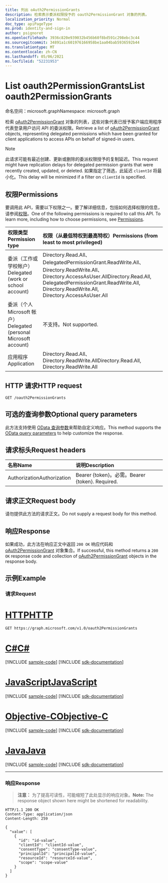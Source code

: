 ```yaml
---
title: 列出 oAuth2PermissionGrants
description: 检索表示委派权限授予的 oauth2PermissionGrant 对象的列表。
localization_priority: Normal
doc_type: apiPageType
ms.prod: identity-and-sign-in
author: psignoret
ms.openlocfilehash: 3936c820e939032b456b60f8bd591c298ebc3c44
ms.sourcegitcommit: 34891a1c601976166958be1aa04bab5936592b44
ms.translationtype: MT
ms.contentlocale: zh-CN
ms.lasthandoff: 05/06/2021
ms.locfileid: "52231953"
---
```

# <a name="list-oauth2permissiongrants"></a><span data-ttu-id="b90b3-103">List oauth2PermissionGrants</span><span class="sxs-lookup"><span data-stu-id="b90b3-103">List oauth2PermissionGrants</span></span>

<span data-ttu-id="b90b3-104">命名空间：microsoft.graph</span><span class="sxs-lookup"><span data-stu-id="b90b3-104">Namespace: microsoft.graph</span></span>

<span data-ttu-id="b90b3-105">检索 [oAuth2PermissionGrant](../resources/oauth2permissiongrant.md) 对象的列表，这些对象代表已授予客户端应用程序代表登录用户访问 API 的委派权限。</span><span class="sxs-lookup"><span data-stu-id="b90b3-105">Retrieve a list of [oAuth2PermissionGrant](../resources/oauth2permissiongrant.md) objects, representing delegated permissions which have been granted for client applications to access APIs on behalf of signed-in users.</span></span>

> [!NOTE]
> <span data-ttu-id="b90b3-106">此请求可能有最近创建、更新或删除的委派权限授予的复制延迟。</span><span class="sxs-lookup"><span data-stu-id="b90b3-106">This request might have replication delays for delegated permission grants that were recently created, updated, or deleted.</span></span> <span data-ttu-id="b90b3-107">如果指定了筛选，此延迟 `clientId` 将最小化。</span><span class="sxs-lookup"><span data-stu-id="b90b3-107">This delay will be minimized if a filter on `clientId` is specified.</span></span>

## <a name="permissions"></a><span data-ttu-id="b90b3-108">权限</span><span class="sxs-lookup"><span data-stu-id="b90b3-108">Permissions</span></span>

<span data-ttu-id="b90b3-p102">要调用此 API，需要以下权限之一。要了解详细信息，包括如何选择权限的信息，请参阅[权限](/graph/permissions-reference)。</span><span class="sxs-lookup"><span data-stu-id="b90b3-p102">One of the following permissions is required to call this API. To learn more, including how to choose permissions, see [Permissions](/graph/permissions-reference).</span></span>

|<span data-ttu-id="b90b3-111">权限类型</span><span class="sxs-lookup"><span data-stu-id="b90b3-111">Permission type</span></span>      | <span data-ttu-id="b90b3-112">权限（从最低特权到最高特权）</span><span class="sxs-lookup"><span data-stu-id="b90b3-112">Permissions (from least to most privileged)</span></span>              |
|:--------------------|:---------------------------------------------------------|
|<span data-ttu-id="b90b3-113">委派（工作或学校帐户）</span><span class="sxs-lookup"><span data-stu-id="b90b3-113">Delegated (work or school account)</span></span> | <span data-ttu-id="b90b3-114">Directory.Read.All、DelegatedPermissionGrant.ReadWrite.All、Directory.ReadWrite.All、Directory.AccessAsUser.All</span><span class="sxs-lookup"><span data-stu-id="b90b3-114">Directory.Read.All, DelegatedPermissionGrant.ReadWrite.All, Directory.ReadWrite.All, Directory.AccessAsUser.All</span></span>    |
|<span data-ttu-id="b90b3-115">委派（个人 Microsoft 帐户）</span><span class="sxs-lookup"><span data-stu-id="b90b3-115">Delegated (personal Microsoft account)</span></span> | <span data-ttu-id="b90b3-116">不支持。</span><span class="sxs-lookup"><span data-stu-id="b90b3-116">Not supported.</span></span>    |
|<span data-ttu-id="b90b3-117">应用程序</span><span class="sxs-lookup"><span data-stu-id="b90b3-117">Application</span></span> | <span data-ttu-id="b90b3-118">Directory.Read.All、Directory.ReadWrite.All</span><span class="sxs-lookup"><span data-stu-id="b90b3-118">Directory.Read.All, Directory.ReadWrite.All</span></span> |

## <a name="http-request"></a><span data-ttu-id="b90b3-119">HTTP 请求</span><span class="sxs-lookup"><span data-stu-id="b90b3-119">HTTP request</span></span>

<!-- { "blockType": "ignored" } -->

```http
GET /oauth2PermissionGrants
```

## <a name="optional-query-parameters"></a><span data-ttu-id="b90b3-120">可选的查询参数</span><span class="sxs-lookup"><span data-stu-id="b90b3-120">Optional query parameters</span></span>

<span data-ttu-id="b90b3-121">此方法支持使用 [OData 查询参数](/graph/query_parameters)来帮助自定义响应。</span><span class="sxs-lookup"><span data-stu-id="b90b3-121">This method supports the [OData query parameters](/graph/query_parameters) to help customize the response.</span></span>

## <a name="request-headers"></a><span data-ttu-id="b90b3-122">请求标头</span><span class="sxs-lookup"><span data-stu-id="b90b3-122">Request headers</span></span>

| <span data-ttu-id="b90b3-123">名称</span><span class="sxs-lookup"><span data-stu-id="b90b3-123">Name</span></span>          | <span data-ttu-id="b90b3-124">说明</span><span class="sxs-lookup"><span data-stu-id="b90b3-124">Description</span></span>               |
|:--------------|:--------------------------|
| <span data-ttu-id="b90b3-125">Authorization</span><span class="sxs-lookup"><span data-stu-id="b90b3-125">Authorization</span></span> | <span data-ttu-id="b90b3-p103">Bearer {token}。必需。</span><span class="sxs-lookup"><span data-stu-id="b90b3-p103">Bearer {token}. Required.</span></span> |

## <a name="request-body"></a><span data-ttu-id="b90b3-128">请求正文</span><span class="sxs-lookup"><span data-stu-id="b90b3-128">Request body</span></span>

<span data-ttu-id="b90b3-129">请勿提供此方法的请求正文。</span><span class="sxs-lookup"><span data-stu-id="b90b3-129">Do not supply a request body for this method.</span></span>

## <a name="response"></a><span data-ttu-id="b90b3-130">响应</span><span class="sxs-lookup"><span data-stu-id="b90b3-130">Response</span></span>

<span data-ttu-id="b90b3-131">如果成功，此方法在响应正文中返回 `200 OK` 响应代码和 [oAuth2PermissionGrant](../resources/oauth2permissiongrant.md) 对象集合。</span><span class="sxs-lookup"><span data-stu-id="b90b3-131">If successful, this method returns a `200 OK` response code and collection of [oAuth2PermissionGrant](../resources/oauth2permissiongrant.md) objects in the response body.</span></span>

## <a name="example"></a><span data-ttu-id="b90b3-132">示例</span><span class="sxs-lookup"><span data-stu-id="b90b3-132">Example</span></span>

### <a name="request"></a><span data-ttu-id="b90b3-133">请求</span><span class="sxs-lookup"><span data-stu-id="b90b3-133">Request</span></span>


# <a name="http"></a>[<span data-ttu-id="b90b3-134">HTTP</span><span class="sxs-lookup"><span data-stu-id="b90b3-134">HTTP</span></span>](#tab/http)
<!-- {
  "blockType": "request",
  "name": "list_oauth2permissiongrants"
}-->

```msgraph-interactive
GET https://graph.microsoft.com/v1.0/oauth2PermissionGrants
```
# <a name="c"></a>[<span data-ttu-id="b90b3-135">C#</span><span class="sxs-lookup"><span data-stu-id="b90b3-135">C#</span></span>](#tab/csharp)
[!INCLUDE [sample-code](../includes/snippets/csharp/list-oauth2permissiongrants-csharp-snippets.md)]
[!INCLUDE [sdk-documentation](../includes/snippets/snippets-sdk-documentation-link.md)]

# <a name="javascript"></a>[<span data-ttu-id="b90b3-136">JavaScript</span><span class="sxs-lookup"><span data-stu-id="b90b3-136">JavaScript</span></span>](#tab/javascript)
[!INCLUDE [sample-code](../includes/snippets/javascript/list-oauth2permissiongrants-javascript-snippets.md)]
[!INCLUDE [sdk-documentation](../includes/snippets/snippets-sdk-documentation-link.md)]

# <a name="objective-c"></a>[<span data-ttu-id="b90b3-137">Objective-C</span><span class="sxs-lookup"><span data-stu-id="b90b3-137">Objective-C</span></span>](#tab/objc)
[!INCLUDE [sample-code](../includes/snippets/objc/list-oauth2permissiongrants-objc-snippets.md)]
[!INCLUDE [sdk-documentation](../includes/snippets/snippets-sdk-documentation-link.md)]

# <a name="java"></a>[<span data-ttu-id="b90b3-138">Java</span><span class="sxs-lookup"><span data-stu-id="b90b3-138">Java</span></span>](#tab/java)
[!INCLUDE [sample-code](../includes/snippets/java/list-oauth2permissiongrants-java-snippets.md)]
[!INCLUDE [sdk-documentation](../includes/snippets/snippets-sdk-documentation-link.md)]

---


### <a name="response"></a><span data-ttu-id="b90b3-139">响应</span><span class="sxs-lookup"><span data-stu-id="b90b3-139">Response</span></span>

> <span data-ttu-id="b90b3-140">**注意：** 为了提高可读性，可能缩短了此处显示的响应对象。</span><span class="sxs-lookup"><span data-stu-id="b90b3-140">**Note:** The response object shown here might be shortened for readability.</span></span>

<!-- {
  "blockType": "response",
  "truncated": true,
  "@odata.type": "microsoft.graph.oAuth2PermissionGrant",
  "isCollection": true
} -->

```http
HTTP/1.1 200 OK
Content-Type: application/json
Content-Length: 259

{
  "value": [
    {
      "id": "id-value",
      "clientId": "clientId-value",
      "consentType": "consentType-value",
      "principalId": "principalId-value",
      "resourceId": "resourceId-value",
      "scope": "scope-value"
    }
  ]
}
```

<!-- uuid: 8fcb5dbc-d5aa-4681-8e31-b001d5168d79
2015-10-25 14:57:30 UTC -->
<!--
{
  "type": "#page.annotation",
  "description": "List oauth2PermissionGrants",
  "keywords": "",
  "section": "documentation",
  "tocPath": "",
  "suppressions": [
  ]
}
-->


